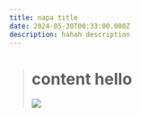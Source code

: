 ```yaml
---
title: napa title
date: 2024-05-30T00:33:00.000Z
description: hahah description
---
```

> # content **hello**
>
> ![](/img/women1.jpeg)

